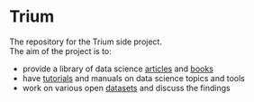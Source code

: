 # Trium

The repository for the Trium side project.<br>
The aim of the project is to:
- provide a library of data science [articles](https://github.com/emresahinozden/Trium/tree/master/Articles) and [books](https://github.com/emresahinozden/Trium/tree/master/Articles)
- have [tutorials](https://github.com/emresahinozden/Trium/tree/master/Tutorials) and manuals on data science topics and tools
- work on various open [datasets](https://github.com/emresahinozden/Trium/tree/master/Datasets) and discuss the findings
